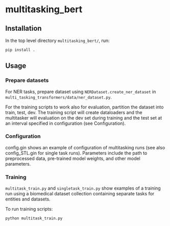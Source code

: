 # multitasking_bert

## Installation
In the top level directory `multitasking_bert/`, run:
```bash
pip install .
```

## Usage

### Prepare datasets
For NER tasks, prepare dataset using `NERDataset.create_ner_dataset` in `multi_tasking_transformers/data/ner_dataset.py`.

For the training scripts to work also for evaluation, partition the dataset into train, test, dev. 
The training script will create dataloaders and the multitasker will evaluation on the dev set during
training and the test set at an interval specified in configuration (see Configuration). 

### Configuration

config.gin shows an example of configuration of multitasking runs (see also config_STL.gin for single task runs). Parameters include the path to preprocessed data, pre-trained model weights, and other model parameters. 


### Training

`multitask_train.py` and `singletask_train.py` show examples of a training run using a biomedical dataset collection 
containing separate tasks for entities and datasets.

To run training scripts: 

`python multitask_train.py`



